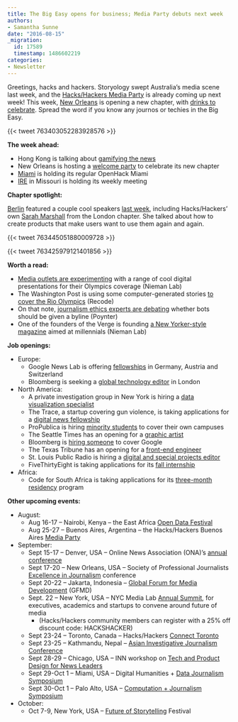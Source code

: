 ```yaml
---
title: The Big Easy opens for business; Media Party debuts next week
authors:
- Samantha Sunne
date: "2016-08-15"
_migration:
  id: 17589
  timestamp: 1486602219
categories:
- Newsletter
---
```


Greetings, hacks and hackers. Storyology swept Australia&#8217;s media scene last week, and the [Hacks/Hackers Media Party][1] is already coming up next week! This week, [New Orleans][2] is opening a new chapter, with [drinks to celebrate][3]. Spread the word if you know any journos or techies in the Big Easy.

{{< tweet 763403052283928576 >}}

**The week ahead:**

  * Hong Kong is talking about [gamifying the news][4]
  * New Orleans is hosting a [welcome party][2] to celebrate its new chapter
  * [Miami][5] is holding its regular OpenHack Miami
  * [IRE][6] in Missouri is holding its weekly meeting

**Chapter spotlight:**

[Berlin][7] featured a couple cool speakers [last week][8], including Hacks/Hackers&#8217; own [Sarah Marshall][9] from the London chapter. She talked about how to create products that make users want to use them again and again.

{{< tweet 763445051880009728 >}}

{{< tweet 763425979121401856 >}}

**Worth a read:**

  * [Media outlets are experimenting][10] with a range of cool digital presentations for their Olympics coverage (Nieman Lab)
  * The Washington Post is using some computer-generated stories [to cover the Rio Olympics][11] (Recode)
  * On that note, [journalism ethics experts are debating][12] whether bots should be given a byline (Poynter)
  * One of the founders of the Verge is founding [a New Yorker-style magazine][13] aimed at millennials (Nieman Lab)

**Job openings:**

  * Europe:
      * Google News Lab is offering [fellowships][14] in Germany, Austria and Switzerland
      * Bloomberg is seeking a [global technology editor][15] in London
  * North America:
      * A private investigation group in New York is hiring a [data visualization specialist][16]
      * The Trace, a startup covering gun violence, is taking applications for a [digital news fellowship][17]
      * ProPublica is hiring [minority students][18] to cover their own campuses
      * The Seattle Times has an opening for a [graphic artist][19]
      * Bloomberg is [hiring someone][20] to cover Google
      * The Texas Tribune has an opening for a [front-end engineer][21]
      * St. Louis Public Radio is hiring a [digital and special projects editor][22]
      * FiveThirtyEight is taking applications for its [fall internship][23]
  * Africa:
      * Code for South Africa is taking applications for its [three-month residency][24] program

**Other upcoming events:**

  * August:
      * Aug 16-17 &#8211; Nairobi, Kenya &#8211; the East Africa [Open Data Festival][25]
      * Aug 25-27 &#8211; Buenos Aires, Argentina &#8211; the Hacks/Hackers Buenos Aires [Media Party][26]
  * September:
      * Sept 15-17 &#8211; Denver, USA &#8211; Online News Association (ONA)&#8217;s [annual conference][27]
      * Sept 17-20 &#8211; New Orleans, USA &#8211; Society of Professional Journalists [Excellence in Journalism][28] conference
      * Sept 20-22 &#8211; Jakarta, Indonesia &#8211; [Global Forum for Media Development][29] (GFMD)
      * Sept. 22 &#8211; New York, USA &#8211; NYC Media Lab [Annual Summit][30], for executives, academics and startups to convene around future of media
          * (Hacks/Hackers community members can register with a 25% off discount code: HACKSHACKER)
      * Sept 23-24 &#8211; Toronto, Canada &#8211; Hacks/Hackers [Connect Toronto][31]
      * Sept 23-25 &#8211; Kathmandu, Nepal &#8211; [Asian Investigative Journalism Conference][32]
      * Sept 28-29 &#8211; Chicago, USA &#8211; INN workshop on [Tech and Product Design for News Leaders][33]
      * Sept 29-Oct 1 &#8211; Miami, USA &#8211; Digital Humanities + [Data Journalism Symposium][34]
      * Sept 30-Oct 1 &#8211; Palo Alto, USA &#8211; [Computation + Journalism Symposium][35]
  * October:
      * Oct 7-9, New York, USA &#8211; [Future of Storytelling][36] Festival

 [1]: http://mediaparty.info/
 [2]: http://www.meetup.com/Hacks-Hackers-New-Orleans/
 [3]: http://www.meetup.com/Hacks-Hackers-New-Orleans/events/233143509/
 [4]: http://www.meetup.com/Hacks-Hackers-Hong-Kong/events/233007771/
 [5]: http://www.meetup.com/Hacks-Hackers-Miami/
 [6]: http://www.meetup.com/hackshackersIRE/
 [7]: http://www.meetup.com/Hacks-Hackers-Berlin/
 [8]: http://www.meetup.com/Hacks-Hackers-Berlin/events/233190431/
 [9]: https://twitter.com/SarahMarshall
 [10]: http://www.niemanlab.org/2016/08/these-are-some-of-the-coolest-experiments-in-digital-news-coverage-of-the-2016-rio-olympics/
 [11]: http://www.recode.net/2016/8/5/12383340/washington-post-olympics-software
 [12]: http://www.poynter.org/2016/ask-the-ethicist-should-bots-get-a-byline/426051/
 [13]: http://www.niemanlab.org/2016/08/newsonomics-sketching-in-the-details-of-josh-topolskys-new-outline/
 [14]: https://medium.com/google-news-lab/the-google-news-lab-fellowship-is-coming-to-germany-austria-and-switzerland-1c20764483ea#.imbkplufg
 [15]: http://www.gorkanajobs.co.uk/job/63797/bloomberg-global-technology-editor/
 [16]: http://ire.org/jobs/job/870/
 [17]: https://www.thetrace.org/2016/08/the-trace-is-looking-for-digital-news-fellow/
 [18]: https://www.propublica.org/atpropublica/item/aspiring-college-journalist-of-color-apply-emerging-reporters-program?utm_campaign=bt_twitter&utm_source=twitter&utm_medium=social&ncid=tweetlnkushpmg00000056
 [19]: http://snd.org/jobs/view/graphic-artist-4/
 [20]: https://careers.bloomberg.com/job/detail/53159?
 [21]: https://www.texastribune.org/jobs/front-end-engineer/
 [22]: http://www.stlpublicradio.org/info/jobdetail.php?jobid=109
 [23]: http://fivethirtyeight.com/features/were-hiring-fall-interns/
 [24]: http://academy.code4sa.org/residency
 [25]: http://www.africaopendata.net/
 [26]: http://www.mediaparty.info/2016/
 [27]: http://ona16.journalists.org/
 [28]: http://excellenceinjournalism.org/
 [29]: http://gfmd.info/en/site/news/882/Get-ready-for-the-2016-Jakarta-World-Forum-for-Media-Development.htm
 [30]: http://summit.nycmedialab.org/
 [31]: http://connect.hackshackers.com/events/toronto
 [32]: http://2016.uncoveringasia.org/
 [33]: https://inn.org/event/technology-and-product-design-for-newsroom-leaders/
 [34]: http://dhdjmiami.com/
 [35]: http://journalism.stanford.edu/cj2016/
 [36]: http://www.fostfest.com/#content